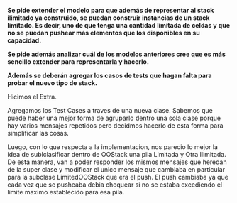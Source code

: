 **Se pide extender el modelo para que además de representar al stack ilimitado ya construido, se puedan construir instancias de un stack limitado. Es decir, uno de que tenga una cantidad limitada de celdas y que no se puedan pushear más elementos que los disponibles en su capacidad.**

**Se pide además analizar cuál de los modelos anteriores cree que es más sencillo extender para representarla y hacerlo.**

**Además se deberán agregar los casos de tests que hagan falta para probar el nuevo tipo de stack.**


Hicimos el Extra. 

Agregamos los Test Cases a traves de una nueva clase. Sabemos que puede haber una mejor forma de agruparlo dentro una sola clase porque hay varios mensajes repetidos pero decidmos hacerlo de esta forma para simplificar las cosas.

Luego, con lo que respecta a la implementacion, nos parecio lo mejor la idea de sublclasificar dentro de OOStack una pila Limitada y Otra Ilimitada.
De esta manera, van a poder responder los mismos mensajes que heredan de la super clase y modificar el unico mensaje que cambiaba en particular para la subclase LimitedOOStack que era el push.
El push cambiaba ya que cada vez que se pusheaba debia chequear si no se estaba excediendo el limite maximo establecido para esa pila.
